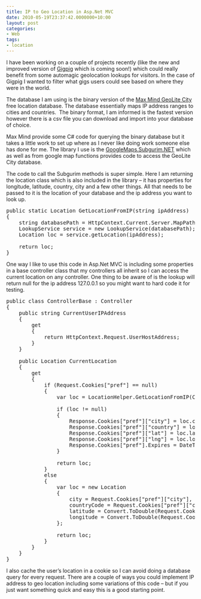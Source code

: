 ```yaml
---
title: IP to Geo Location in Asp.Net MVC
date: 2010-05-19T23:37:42.0000000+10:00
layout: post
categories:
- Web
tags:
- location
---
```


I have been working on a couple of projects recently (like the new and improved version of <a href="http://gigpig.fm" target="_blank">Gigpig</a> which is coming soon!) which could really benefit from some automagic geolocation lookups for visitors. In the case of Gigpig I wanted to filter what gigs users could see based on where they were in the world.

The database I am using is the binary version of the <a href="http://www.maxmind.com/app/geolitecity" target="_blank">Max Mind GeoLite City</a> free location database. The database essentially maps IP address ranges to cities and countries.  The binary format, I am informed is the fastest version however there is a csv file you can download and import into your database of choice.

Max Mind provide some C# code for querying the binary database but it takes a little work to set up where as I never like doing work someone else has done for me. The library I use is the <a href="http://en.googlemaps.subgurim.net/" target="_blank">GoogleMaps.Subgurim.NET</a> which as well as from google map functions provides code to access the GeoLite City database.

The code to call the Subgurim methods is super simple. Here I am returning the location class which is also included in the library – it has properties for longitude, latitude, country, city and a few other things. All that needs to be passed to it is the location of your database and the ip address you want to look up.
<pre class="brush: csharp;">public static Location GetLocationFromIP(string ipAddress)
{
    string databasePath = HttpContext.Current.Server.MapPath("~/app_data/geocitylite.dat");
    LookupService service = new LookupService(databasePath);
    Location loc = service.getLocation(ipAddress);

    return loc;
}</pre>
One way I like to use this code in Asp.Net MVC is including some properties in a base controller class that my controllers all inherit so I can access the current location on any controller. One thing to be aware of is the lookup will return null for the ip address 127.0.0.1 so you might want to hard code it for testing.
<pre class="brush: csharp;">public class ControllerBase : Controller
{
    public string CurrentUserIPAddress
    {
        get
        {
            return HttpContext.Request.UserHostAddress;
        }
    }

    public Location CurrentLocation
    {
        get
        {
            if (Request.Cookies["pref"] == null)
            {
                var loc = LocationHelper.GetLocationFromIP(CurrentUserIPAddress);

                if (loc != null)
                {
                    Response.Cookies["pref"]["city"] = loc.city;
                    Response.Cookies["pref"]["country"] = loc.countryCode;
                    Response.Cookies["pref"]["lat"] = loc.latitude.ToString();
                    Response.Cookies["pref"]["lng"] = loc.longitude.ToString();
                    Response.Cookies["pref"].Expires = DateTime.Now.AddDays(1);
                }

                return loc;
            }
            else
            {
                var loc = new Location
                {
                    city = Request.Cookies["pref"]["city"],
                    countryCode = Request.Cookies["pref"]["country"],
                    latitude = Convert.ToDouble(Request.Cookies["pref"]["lat"]),
                    longitude = Convert.ToDouble(Request.Cookies["pref"]["lng"]),
                };

                return loc;
            }
        }
    }
}</pre>
I also cache the user’s location in a cookie so I can avoid doing a database query for every request. There are a couple of ways you could implement IP address to geo location including some variations of this code – but if you just want something quick and easy this is a good starting point.
